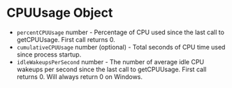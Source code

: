 # CPUUsage Object

* `percentCPUUsage` number - Percentage of CPU used since the last call to getCPUUsage.
  First call returns 0.
* `cumulativeCPUUsage` number (optional) - Total seconds of CPU time used since process
  startup.
* `idleWakeupsPerSecond` number - The number of average idle CPU wakeups per second
  since the last call to getCPUUsage. First call returns 0. Will always return 0 on
  Windows.
